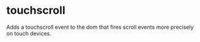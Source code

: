 touchscroll
===========

Adds a touchscroll event to the dom that fires scroll events more precisely on touch devices.
